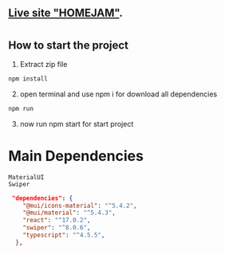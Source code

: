 
## [Live site "HOMEJAM"](https://homejam15.netlify.app/).



#
## How  to start the project
1. Extract zip file

```powershell
npm install
```
2. open terminal and use npm i for download all dependencies
```powershell
npm run
```
3. now run npm start for start project



# Main Dependencies
    MaterialUI
    Swiper
```json
 "dependencies": {
    "@mui/icons-material": "^5.4.2",
    "@mui/material": "^5.4.3",
    "react": "^17.0.2",
    "swiper": "^8.0.6",
    "typescript": "^4.5.5",
  },
```